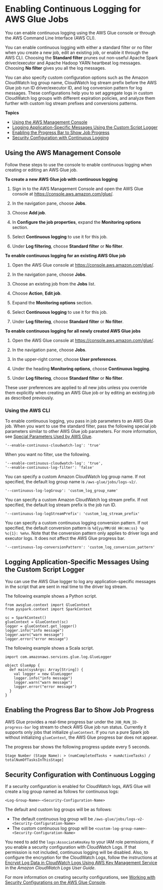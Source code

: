 # Enabling Continuous Logging for AWS Glue Jobs<a name="monitor-continuous-logging-enable"></a>

You can enable continuous logging using the AWS Glue console or through the AWS Command Line Interface \(AWS CLI\)\. 

You can enable continuous logging with either a standard filter or no filter when you create a new job, edit an existing job, or enable it through the AWS CLI\. Choosing the **Standard filter** prunes out non\-useful Apache Spark driver/executor and Apache Hadoop YARN heartbeat log messages\. Choosing **No filter** gives you all the log messages\.

You can also specify custom configuration options such as the Amazon CloudWatch log group name, CloudWatch log stream prefix before the AWS Glue job run ID driver/executor ID, and log conversion pattern for log messages\. These configurations help you to set aggregate logs in custom CloudWatch log groups with different expiration policies, and analyze them further with custom log stream prefixes and conversions patterns\. 

**Topics**
+ [Using the AWS Management Console](#monitor-continuous-logging-enable-console)
+ [Logging Application\-Specific Messages Using the Custom Script Logger](#monitor-continuous-logging-script)
+ [Enabling the Progress Bar to Show Job Progress](#monitor-continuous-logging-progress)
+ [Security Configuration with Continuous Logging](#monitor-continuous-logging-encrypt-log-data)

## Using the AWS Management Console<a name="monitor-continuous-logging-enable-console"></a>

Follow these steps to use the console to enable continuous logging when creating or editing an AWS Glue job\.

**To create a new AWS Glue job with continuous logging**

1. Sign in to the AWS Management Console and open the AWS Glue console at [https://console\.aws\.amazon\.com/glue/](https://console.aws.amazon.com/glue/)\.

1. In the navigation pane, choose **Jobs**\.

1. Choose **Add job**\.

1. In **Configure the job properties**, expand the **Monitoring options** section\.

1. Select **Continuous logging** to use it for this job\.

1. Under **Log filtering**, choose **Standard filter** or **No filter**\.

**To enable continuous logging for an existing AWS Glue job**

1. Open the AWS Glue console at [https://console\.aws\.amazon\.com/glue/](https://console.aws.amazon.com/glue/)\.

1. In the navigation pane, choose **Jobs**\.

1. Choose an existing job from the **Jobs** list\.

1. Choose **Action**, **Edit job**\.

1. Expand the **Monitoring options** section\.

1. Select **Continuous logging** to use it for this job\.

1. Under **Log filtering**, choose **Standard filter** or **No filter**\.

**To enable continuous logging for all newly created AWS Glue jobs**

1. Open the AWS Glue console at [https://console\.aws\.amazon\.com/glue/](https://console.aws.amazon.com/glue/)\.

1. In the navigation pane, choose **Jobs**\.

1. In the upper\-right corner, choose **User preferences**\.

1. Under the heading **Monitoring options**, choose **Continuous logging**\.

1. Under **Log filtering**, choose **Standard filter** or **No filter**\.

These user preferences are applied to all new jobs unless you override them explicitly when creating an AWS Glue job or by editing an existing job as described previously\.

### Using the AWS CLI<a name="monitor-continuous-logging-cli"></a>

To enable continuous logging, you pass in job parameters to an AWS Glue job\. When you want to use the standard filter, pass the following special job parameters similar to other AWS Glue job parameters\. For more information, see [Special Parameters Used by AWS Glue](aws-glue-programming-etl-glue-arguments.md)\.

```
'--enable-continuous-cloudwatch-log': 'true'
```

When you want no filter, use the following\.

```
'--enable-continuous-cloudwatch-log': 'true',
'--enable-continuous-log-filter': 'false'
```

You can specify a custom Amazon CloudWatch log group name\. If not specified, the default log group name is `/aws-glue/jobs/logs-v2/`\.

```
'--continuous-log-logGroup': 'custom_log_group_name'
```

You can specify a custom Amazon CloudWatch log stream prefix\. If not specified, the default log stream prefix is the job run ID\.

```
'--continuous-log-logStreamPrefix': 'custom_log_stream_prefix'
```

You can specify a custom continuous logging conversion pattern\. If not specified, the default conversion pattern is `%d{yy/MM/dd HH:mm:ss} %p %c{1}: %m%n`\. Note that the conversion pattern only applies to driver logs and executor logs\. It does not affect the AWS Glue progress bar\.

```
'--continuous-log-conversionPattern': 'custom_log_conversion_pattern'
```

## Logging Application\-Specific Messages Using the Custom Script Logger<a name="monitor-continuous-logging-script"></a>

You can use the AWS Glue logger to log any application\-specific messages in the script that are sent in real time to the driver log stream\.

The following example shows a Python script\.

```
from awsglue.context import GlueContext
from pyspark.context import SparkContext

sc = SparkContext()
glueContext = GlueContext(sc)
logger = glueContext.get_logger()
logger.info("info message")
logger.warn("warn message")
logger.error("error message")
```

The following example shows a Scala script\.

```
import com.amazonaws.services.glue.log.GlueLogger

object GlueApp {
  def main(sysArgs: Array[String]) {
    val logger = new GlueLogger
    logger.info("info message")
    logger.warn("warn message")
    logger.error("error message")
  }
}
```

## Enabling the Progress Bar to Show Job Progress<a name="monitor-continuous-logging-progress"></a>

AWS Glue provides a real\-time progress bar under the `JOB_RUN_ID-progress-bar` log stream to check AWS Glue job run status\. Currently it supports only jobs that initialize `glueContext`\. If you run a pure Spark job without initializing `glueContext`, the AWS Glue progress bar does not appear\.

The progress bar shows the following progress update every 5 seconds\.

```
Stage Number (Stage Name): > (numCompletedTasks + numActiveTasks) / totalNumOfTasksInThisStage]
```

## Security Configuration with Continuous Logging<a name="monitor-continuous-logging-encrypt-log-data"></a>

If a security configuration is enabled for CloudWatch logs, AWS Glue will create a log group named as follows for continuous logs:

```
<Log-Group-Name>-<Security-Configuration-Name>
```

The default and custom log groups will be as follows:
+ The default continuous log group will be `/aws-glue/jobs/logs-v2-<Security-Configuration-Name>`
+ The custom continuous log group will be `<custom-log-group-name>-<Security-Configuration-Name>`

You need to add the `logs:AssociateKmsKey` to your IAM role permissions, if you enable a security configuration with CloudWatch Logs\. If that permission is not included, continuous logging will be disabled\. Also, to configure the encryption for the CloudWatch Logs, follow the instructions at [Encrypt Log Data in CloudWatch Logs Using AWS Key Management Service](https://docs.aws.amazon.com/AmazonCloudWatch/latest/logs/encrypt-log-data-kms.html) in the *Amazon CloudWatch Logs User Guide*\.

For more information on creating security configurations, see [Working with Security Configurations on the AWS Glue Console](console-security-configurations.md)\.